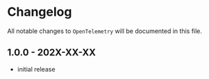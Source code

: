 # Changelog

All notable changes to `OpenTelemetry` will be documented in this file.

## 1.0.0 - 202X-XX-XX

- initial release
